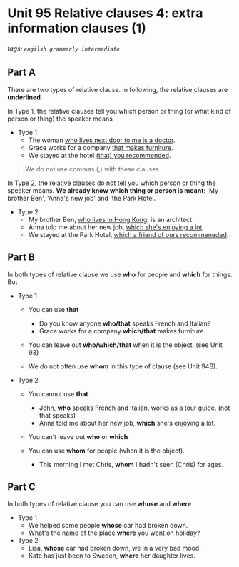 # Unit 95 Relative clauses 4: extra information clauses (1)
###### tags: `engilsh grammerly intermediate`

## Part A 
There are two types of relative clause. In following, the relative clauses are **underlined**.

In Type 1, the relative clauses tell you which person or thing (or what kind of person or thing) the speaker means
- Type 1
    - The woman <ins>who lives next door to me is a doctor</ins>.
    - Grace works for a company <ins>that makes furniture</ins>.
    - We stayed at the hotel <ins>(that) you recommended</ins>.
> We do not use commas (,) with these clauses

In Type 2, the relative clauses do not tell you which person or thing the speaker means. **We already know which thing or person is meant**: 'My brother Ben', 'Anna's new job' and 'the Park Hotel.'
- Type 2
    - My brother Ben, <ins>who lives in Hong Kong</ins>, is an architect.
    - Anna told me about her new job, <ins>which she's enjoying a lot</ins>.
    - We stayed at the Park Hotel, <ins>which a friend of ours recommeneded</ins>.


## Part B
In both types of relative clause we use **who** for people and **which** for things. But
- Type 1
    - You can use **that**
        - Do you know anyone **who/that** speaks French and Italian?
        - Grace works for a company **which/that** makes furniture.
    - You can leave out **who/which/that** when it is the object. (see Unit 93)

    - We do not often use **whom** in this type of clause (see Unit 94B).

- Type 2
    - You cannot use **that**
        - John, **who** speaks French and Italian, works as a tour guide. (not that speaks)
        - Anna told me about her new job, **which** she's enjoying a lot.

    - You can't leave out **who** or **which**

    - You can use **whom** for people (when it is the object).
        - This morning I met Chris, **whom** I hadn't seen (Chris) for ages.

## Part C 
In both types of relative clause you can use **whose** and **where**
- Type 1
    - We helped some people **whose** car had broken down.
    - What's the name of the place **where** you went on holiday?
- Type 2
    - Lisa, **whose** car had broken down, we in a very bad mood.
    - Kate has just been to Sweden, **where** her daughter lives.
